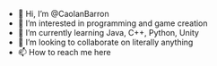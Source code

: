 - 👋 Hi, I’m @CaolanBarron
- 👀 I’m interested in programming and game creation
- 🌱 I’m currently learning Java, C++, Python, Unity
- 💞️ I’m looking to collaborate on literally anything
- 📫 How to reach me here

<!---
CaolanBarron/CaolanBarron is a ✨ special ✨ repository because its `README.md` (this file) appears on your GitHub profile.
You can click the Preview link to take a look at your changes.
--->
